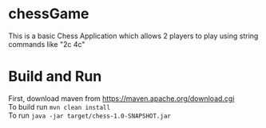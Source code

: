 # chessGame
This is a basic Chess Application which allows 2 players to play using string commands like "2c 4c"

# Build and Run
First, download maven from https://maven.apache.org/download.cgi  
To build run `mvn clean install`  
To run `java -jar target/chess-1.0-SNAPSHOT.jar`
